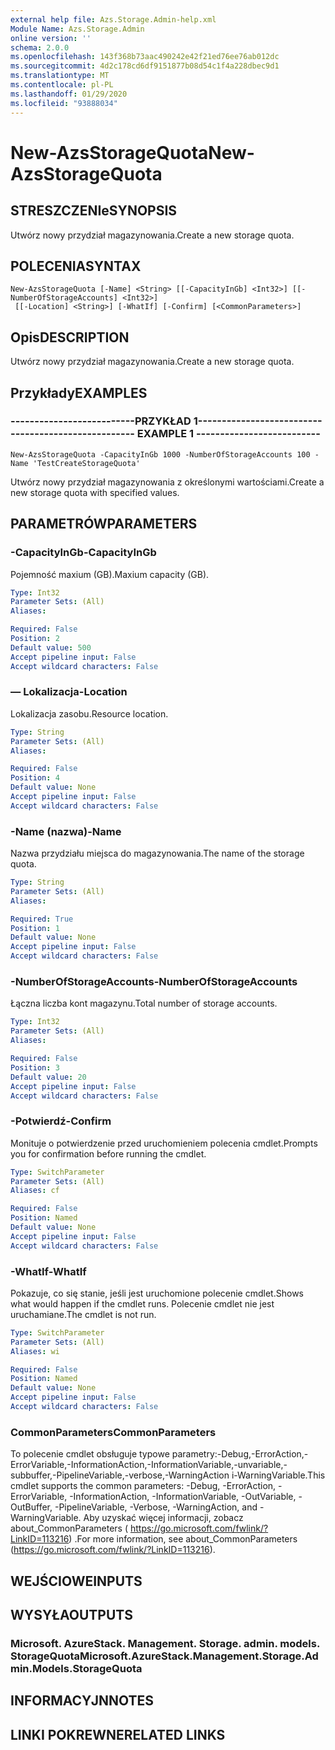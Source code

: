 ```yaml
---
external help file: Azs.Storage.Admin-help.xml
Module Name: Azs.Storage.Admin
online version: ''
schema: 2.0.0
ms.openlocfilehash: 143f368b73aac490242e42f21ed76ee76ab012dc
ms.sourcegitcommit: 4d2c178cd6df9151877b08d54c1f4a228dbec9d1
ms.translationtype: MT
ms.contentlocale: pl-PL
ms.lasthandoff: 01/29/2020
ms.locfileid: "93888034"
---
```

# <span data-ttu-id="3e79a-101">New-AzsStorageQuota</span><span class="sxs-lookup"><span data-stu-id="3e79a-101">New-AzsStorageQuota</span></span>

## <span data-ttu-id="3e79a-102">STRESZCZENIe</span><span class="sxs-lookup"><span data-stu-id="3e79a-102">SYNOPSIS</span></span>
<span data-ttu-id="3e79a-103">Utwórz nowy przydział magazynowania.</span><span class="sxs-lookup"><span data-stu-id="3e79a-103">Create a new storage quota.</span></span>

## <span data-ttu-id="3e79a-104">POLECENIA</span><span class="sxs-lookup"><span data-stu-id="3e79a-104">SYNTAX</span></span>

```
New-AzsStorageQuota [-Name] <String> [[-CapacityInGb] <Int32>] [[-NumberOfStorageAccounts] <Int32>]
 [[-Location] <String>] [-WhatIf] [-Confirm] [<CommonParameters>]
```

## <span data-ttu-id="3e79a-105">Opis</span><span class="sxs-lookup"><span data-stu-id="3e79a-105">DESCRIPTION</span></span>
<span data-ttu-id="3e79a-106">Utwórz nowy przydział magazynowania.</span><span class="sxs-lookup"><span data-stu-id="3e79a-106">Create a new storage quota.</span></span>

## <span data-ttu-id="3e79a-107">Przykłady</span><span class="sxs-lookup"><span data-stu-id="3e79a-107">EXAMPLES</span></span>

### <span data-ttu-id="3e79a-108">--------------------------PRZYKŁAD 1--------------------------</span><span class="sxs-lookup"><span data-stu-id="3e79a-108">-------------------------- EXAMPLE 1 --------------------------</span></span>
```
New-AzsStorageQuota -CapacityInGb 1000 -NumberOfStorageAccounts 100 -Name 'TestCreateStorageQuota'
```

<span data-ttu-id="3e79a-109">Utwórz nowy przydział magazynowania z określonymi wartościami.</span><span class="sxs-lookup"><span data-stu-id="3e79a-109">Create a new storage quota with specified values.</span></span>

## <span data-ttu-id="3e79a-110">PARAMETRÓW</span><span class="sxs-lookup"><span data-stu-id="3e79a-110">PARAMETERS</span></span>

### <span data-ttu-id="3e79a-111">-CapacityInGb</span><span class="sxs-lookup"><span data-stu-id="3e79a-111">-CapacityInGb</span></span>
<span data-ttu-id="3e79a-112">Pojemność maxium (GB).</span><span class="sxs-lookup"><span data-stu-id="3e79a-112">Maxium capacity (GB).</span></span>

```yaml
Type: Int32
Parameter Sets: (All)
Aliases: 

Required: False
Position: 2
Default value: 500
Accept pipeline input: False
Accept wildcard characters: False
```

### <span data-ttu-id="3e79a-113">— Lokalizacja</span><span class="sxs-lookup"><span data-stu-id="3e79a-113">-Location</span></span>
<span data-ttu-id="3e79a-114">Lokalizacja zasobu.</span><span class="sxs-lookup"><span data-stu-id="3e79a-114">Resource location.</span></span>

```yaml
Type: String
Parameter Sets: (All)
Aliases: 

Required: False
Position: 4
Default value: None
Accept pipeline input: False
Accept wildcard characters: False
```

### <span data-ttu-id="3e79a-115">-Name (nazwa)</span><span class="sxs-lookup"><span data-stu-id="3e79a-115">-Name</span></span>
<span data-ttu-id="3e79a-116">Nazwa przydziału miejsca do magazynowania.</span><span class="sxs-lookup"><span data-stu-id="3e79a-116">The name of the storage quota.</span></span>

```yaml
Type: String
Parameter Sets: (All)
Aliases: 

Required: True
Position: 1
Default value: None
Accept pipeline input: False
Accept wildcard characters: False
```

### <span data-ttu-id="3e79a-117">-NumberOfStorageAccounts</span><span class="sxs-lookup"><span data-stu-id="3e79a-117">-NumberOfStorageAccounts</span></span>
<span data-ttu-id="3e79a-118">Łączna liczba kont magazynu.</span><span class="sxs-lookup"><span data-stu-id="3e79a-118">Total number of storage accounts.</span></span>

```yaml
Type: Int32
Parameter Sets: (All)
Aliases: 

Required: False
Position: 3
Default value: 20
Accept pipeline input: False
Accept wildcard characters: False
```

### <span data-ttu-id="3e79a-119">-Potwierdź</span><span class="sxs-lookup"><span data-stu-id="3e79a-119">-Confirm</span></span>
<span data-ttu-id="3e79a-120">Monituje o potwierdzenie przed uruchomieniem polecenia cmdlet.</span><span class="sxs-lookup"><span data-stu-id="3e79a-120">Prompts you for confirmation before running the cmdlet.</span></span>

```yaml
Type: SwitchParameter
Parameter Sets: (All)
Aliases: cf

Required: False
Position: Named
Default value: None
Accept pipeline input: False
Accept wildcard characters: False
```

### <span data-ttu-id="3e79a-121">-WhatIf</span><span class="sxs-lookup"><span data-stu-id="3e79a-121">-WhatIf</span></span>
<span data-ttu-id="3e79a-122">Pokazuje, co się stanie, jeśli jest uruchomione polecenie cmdlet.</span><span class="sxs-lookup"><span data-stu-id="3e79a-122">Shows what would happen if the cmdlet runs.</span></span>
<span data-ttu-id="3e79a-123">Polecenie cmdlet nie jest uruchamiane.</span><span class="sxs-lookup"><span data-stu-id="3e79a-123">The cmdlet is not run.</span></span>

```yaml
Type: SwitchParameter
Parameter Sets: (All)
Aliases: wi

Required: False
Position: Named
Default value: None
Accept pipeline input: False
Accept wildcard characters: False
```

### <span data-ttu-id="3e79a-124">CommonParameters</span><span class="sxs-lookup"><span data-stu-id="3e79a-124">CommonParameters</span></span>
<span data-ttu-id="3e79a-125">To polecenie cmdlet obsługuje typowe parametry:-Debug,-ErrorAction,-ErrorVariable,-InformationAction,-InformationVariable,-unvariable,-subbuffer,-PipelineVariable,-verbose,-WarningAction i-WarningVariable.</span><span class="sxs-lookup"><span data-stu-id="3e79a-125">This cmdlet supports the common parameters: -Debug, -ErrorAction, -ErrorVariable, -InformationAction, -InformationVariable, -OutVariable, -OutBuffer, -PipelineVariable, -Verbose, -WarningAction, and -WarningVariable.</span></span> <span data-ttu-id="3e79a-126">Aby uzyskać więcej informacji, zobacz about_CommonParameters ( https://go.microsoft.com/fwlink/?LinkID=113216) .</span><span class="sxs-lookup"><span data-stu-id="3e79a-126">For more information, see about_CommonParameters (https://go.microsoft.com/fwlink/?LinkID=113216).</span></span>

## <span data-ttu-id="3e79a-127">WEJŚCIOWE</span><span class="sxs-lookup"><span data-stu-id="3e79a-127">INPUTS</span></span>

## <span data-ttu-id="3e79a-128">WYSYŁA</span><span class="sxs-lookup"><span data-stu-id="3e79a-128">OUTPUTS</span></span>

### <span data-ttu-id="3e79a-129">Microsoft. AzureStack. Management. Storage. admin. models. StorageQuota</span><span class="sxs-lookup"><span data-stu-id="3e79a-129">Microsoft.AzureStack.Management.Storage.Admin.Models.StorageQuota</span></span>

## <span data-ttu-id="3e79a-130">INFORMACYJN</span><span class="sxs-lookup"><span data-stu-id="3e79a-130">NOTES</span></span>

## <span data-ttu-id="3e79a-131">LINKI POKREWNE</span><span class="sxs-lookup"><span data-stu-id="3e79a-131">RELATED LINKS</span></span>


